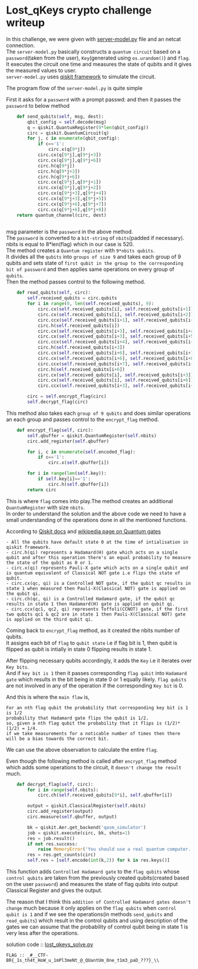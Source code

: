 # Lost_qKeys crypto challenge writeup

In this challenge, we were given with [server-model.py](https://github.com/S3v3ru5/CTF-writeups/blob/master/Pwn2Win2020/Lost_qkeys/server-model.py) file and an netcat connection.<br>
The `server-model.py` basically constructs a `quantum circuit` based on a `password`(taken from the user), `Key`(generated using  `os.urandom()`) and `flag`.
It executes the circuit one time and measures the state of qubits and it gives the measured values to user.<br>
`server-model.py` uses [qiskit framework](https://qiskit.org/) to simulate the circuit.

The program flow of the `server-model.py` is quite simple

First it asks for a `password` with a prompt passwd: and then
it passes the `password` to below method

```python
    def send_qubits(self, msg, dest):
        qbit_config = self.decode(msg)
        q = qiskit.QuantumRegister(9*len(qbit_config))
        circ = qiskit.QuantumCircuit(q)
        for j, c in enumerate(qbit_config):
            if c=='1':
                circ.x(q[9*j])
            circ.cx(q[9*j],q[9*j+3])
            circ.cx(q[9*j],q[9*j+6])
            circ.h(q[9*j])
            circ.h(q[9*j+3])
            circ.h(q[9*j+6])
            circ.cx(q[9*j],q[9*j+1])
            circ.cx(q[9*j],q[9*j+2])
            circ.cx(q[9*j+3],q[9*j+4])
            circ.cx(q[9*j+3],q[9*j+5])
            circ.cx(q[9*j+6],q[9*j+7])
            circ.cx(q[9*j+6],q[9*j+8])
    return quantum_channel(circ, dest)
    
 ```
msg parameter is the `password` in the above method.<br>
The `password` is converted to a `bit-string` of `nbits`(padded if necessary).<br>
nbits is equal to 8*len(flag) which in our case is 520.<br>
The method creates a `Quantum register` with `9*nbits qubits`.<br>
It divides all the `qubits` into `groups of size 9` and takes each group of 9 qubits and sets state of `first qubit in the group to the corresponding bit of password` and then applies same operations on every group of `qubits`.<br>
Then the method passes control to the following method.
```python
    def read_qubits(self, circ):
        self.received_qubits = circ.qubits
        for i in range(0, len(self.received_qubits), 9):
            circ.cx(self.received_qubits[i], self.received_qubits[i+1])
            circ.cx(self.received_qubits[i], self.received_qubits[i+2])
            circ.ccx(self.received_qubits[i+1], self.received_qubits[i+2], self.received_qubits[i])
            circ.h(self.received_qubits[i])
            circ.cx(self.received_qubits[i+3], self.received_qubits[i+4])
            circ.cx(self.received_qubits[i+3], self.received_qubits[i+5])
            circ.ccx(self.received_qubits[i+4], self.received_qubits[i+5], self.received_qubits[i+3])
            circ.h(self.received_qubits[i+3])
            circ.cx(self.received_qubits[i+6], self.received_qubits[i+7])
            circ.cx(self.received_qubits[i+6], self.received_qubits[i+8])
            circ.ccx(self.received_qubits[i+7], self.received_qubits[i+8], self.received_qubits[i+6])
            circ.h(self.received_qubits[i+6])
            circ.cx(self.received_qubits[i], self.received_qubits[i+3])
            circ.cx(self.received_qubits[i], self.received_qubits[i+6])
            circ.ccx(self.received_qubits[i+3], self.received_qubits[i+6], self.received_qubits[i])

        circ = self.encrypt_flag(circ)
        self.decrypt_flag(circ)
```
This method also takes each `group of 9 qubits` and does similar operations an each group and passes control to the `encrypt_flag` method.
```python
    def encrypt_flag(self, circ):
        self.qbuffer = qiskit.QuantumRegister(self.nbits)
        circ.add_register(self.qbuffer)

        for i, c in enumerate(self.encoded_flag):
            if c=='1':
                circ.x(self.qbuffer[i])

        for i in range(len(self.key)):
            if self.key[i]=='1':
                circ.h(self.qbuffer[i])
        return circ
```
This is where `flag` comes into play.The method creates an additional `QuantumRegister` with size `nbits`.<br>
In order to understand the solution and the above code we need to have a small understanding of the operations done in all the mentioned functions.

According to [Qiskit docs](https://qiskit.org/documentation/tutorials/circuits/3_summary_of_quantum_operations.html) and [wikipedia page on Quantum gates](https://en.wikipedia.org/wiki/Quantum_logic_gate)
```
- All the qubits have default state 0 at the time of intialisation in qiskit framework.
- circ.h(qi) represents a Hadamard(H) gate which acts on a single qubit and after this operation there's an equal probability to measure the state of the qubit as 0 or 1.
- circ.x(qi) represents Pauli-X gate which acts on a single qubit and is quantum equivalent of Classical NOT gate i.e flips the state of qubit.
- circ.cx(qc, qi) is a Controlled NOT gate, if the qubit qc results in state 1 when measured then Pauli-X(Classical NOT) gate is applied on the qubit qi.
- circ.ch(qc, qi) is a Controlled Hadamard gate, if the qubit qc results in state 1 then Hadamard(H) gate is applied on qubit qi.
- circ.ccx(qc1, qc2, qi) represents Toffoli(CCNOT) gate, if the first two qubits qc1 & qc2 are in state 1 then Pauli-X(Classical NOT) gate is applied on the third qubit qi.
```
Coming back to `encrypt_flag` method, as it created the nbits number of qubits.<br>
It assigns each bit of `flag` to `qubit state` i.e if flag bit is 1, then qubit is flipped as qubit is intially in state 0 flipping results in state 1.

After flipping necessary qubits accordingly, it adds the `Key` i.e it iterates over `Key bits`.<br>
And if `key bit is 1` then it passes corresponding `flag qubit` into `Hadamard gate` which results in the bit being in state 0 or 1 equally likely. 
`flag qubits` are not involved in any of the operation if the corresponding `Key bit` is 0.

And this is where the `main flaw` is, 
```
For an nth flag qubit the probability that corresponding key bit is 1 is 1/2
probability that Hadamard gate flips the qubit is 1/2.
so, given a nth flag qubit the probability that it flips is (1/2)*(1/2) = 1/4.
if we take measurements for a noticable number of times then there will be a bias towards the correct bit.
```
We can use the above observation to calculate the entire `flag`.

Even though the following method is called after `encrypt_flag` method which adds some operations to the circuit, it `doesn't change the result` much.
```python
    def decrypt_flag(self, circ):
        for i in range(self.nbits):
            circ.ch(self.received_qubits[9*i], self.qbuffer[i])

        output = qiskit.ClassicalRegister(self.nbits)
        circ.add_register(output)
        circ.measure(self.qbuffer, output)

        bk = qiskit.Aer.get_backend('qasm_simulator')
        job = qiskit.execute(circ, bk, shots=1)
        res = job.result()
        if not res.success:
            raise MemoryError('You should use a real quantum computer...')
        res = res.get_counts(circ)
        self.res = [self.encode(int(k,2)) for k in res.keys()]
```
This function adds `Controlled Hadamard gate` to the `flag qubits` whose `control qubits` are taken from the previously created qubits(created based on the user `password`) and measures the state of flag qubits into output Classical Register and gives the output.

The reason that I think this `addition of Controlled Hadamard gates doesn't change` much because it only applies on the `flag qubits` when `control qubit is 1` and if we see the operations(in methods `send_qubits` and `read_qubits`) which result in the control qubits and using description of the gates we can assume that the probability of control qubit being in state 1 is very less after the operations.

solution code :: [lost_qkeys_solve.py](https://github.com/S3v3ru5/CTF-writeups/blob/master/Pwn2Win2020/Lost_qkeys/lost_qkeys_solve.py)

`FLAG :: _#__CTF-BR{_1s_th4t_HoW_u_1mPl3meNt_@_QUantUm_0ne_t1m3_paD_???}_\\` 
